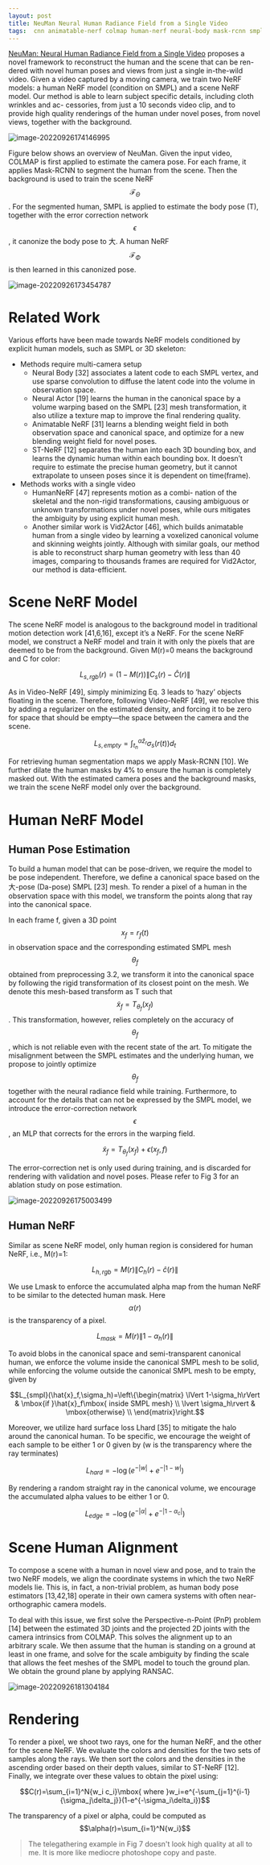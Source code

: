 ```yaml
---
layout: post
title: NeuMan Neural Human Radiance Field from a Single Video
tags:  cnn animatable-nerf colmap human-nerf neural-body mask-rcnn smpl mlp deep-learning body-pose differential-rendering st-nerf body nerf human neural-actor vid2actor neuman
---
```


[NeuMan: Neural Human Radiance Field from a Single Video](https://arxiv.org/abs/2203.12575v1) proposes a novel framework to reconstruct the human and the scene that can be ren- dered with novel human poses and views from just a single in-the-wild video. Given a video captured by a moving camera, we train two NeRF models: a human NeRF model (condition on SMPL) and a scene NeRF model. Our method is able to learn subject specific details, including cloth wrinkles and ac- cessories, from just a 10 seconds video clip, and to provide high quality renderings of the human under novel poses, from novel views, together with the background.

![image-20220926174146995](https://raw.githubusercontent.com/zhangtemplar/zhangtemplar.github.io/master/uPic/2022_09_26_17_41_47_image-20220926174146995.png)

Figure below shows an overview of NeuMan. Given the input video, COLMAP is first applied to estimate the camera pose. For each frame, it applies Mask-RCNN to segment the human from the scene. Then the background is used to train the scene NeRF $$\mathcal{F}_\Theta$$. For the segmented human, SMPL is applied to estimate the body pose (T), together with the error correction network $$\epsilon$$, it canonize the body pose to 大. A human NeRF $$\mathcal{F}_\Phi$$ is then learned in this canonized pose.

![image-20220926173454787](https://raw.githubusercontent.com/zhangtemplar/zhangtemplar.github.io/master/uPic/2022_09_26_17_34_55_image-20220926173454787.png)

# Related Work

Various efforts have been made towards NeRF models conditioned by explicit human models, such as SMPL or 3D skeleton:

- Methods require multi-camera setup
  - Neural Body [32] associates a latent code to each SMPL vertex, and use sparse convolution to diffuse the latent code into the volume in observation space. 
  - Neural Actor [19] learns the human in the canonical space by a volume warping based on the SMPL [23] mesh transformation, it also utilize a texture map to improve the final rendering quality. 
  - Animatable NeRF [31] learns a blending weight field in both observation space and canonical space, and optimize for a new blending weight field for novel poses. 
  - ST-NeRF [12] separates the human into each 3D bounding box, and learns the dynamic human within each bounding box. It doesn’t require to estimate the precise human geometry, but it cannot extrapolate to unseen poses since it is dependent on time(frame).
- Methods works with a single video
  - HumanNeRF [47] represents motion as a combi- nation of the skeletal and the non-rigid transformations, causing ambiguous or unknown transformations under novel poses, while ours mitigates the ambiguity by using explicit human mesh. 
  - Another similar work is Vid2Actor [46], which builds animatable human from a single video by learning a voxelized canonical volume and skinning weights jointly. Although with similar goals, our method is able to reconstruct sharp human geometry with less than 40 images, comparing to thousands frames are required for Vid2Actor, our method is data-efficient.

# Scene NeRF Model

The scene NeRF model is analogous to the background model in traditional motion detection work [41,6,16], except it’s a NeRF. For the scene NeRF model, we construct a NeRF model and train it with only the pixels that are deemed to be from the background. Given M(r)=0 means the background and C for color:

$$L_{s,rgb}(r)=(1-M(r))\lVert C_s(r)-\hat{C}(r)\rVert$$

As in Video-NeRF [49], simply minimizing Eq. 3 leads to ‘hazy’ objects floating in the scene. Therefore, following Video-NeRF [49], we resolve this by adding a regularizer on the estimated density, and forcing it to be zero for space that should be empty—the space between the camera and the scene.

$$L_{s,empty}=\int_{t_n}^{\alpha \hat{z}_r}{\sigma_s(r(t))d_t}$$

For retrieving human segmentation maps we apply Mask-RCNN [10]. We further dilate the human masks by 4% to ensure the human is completely masked out. With the estimated camera poses and the background masks, we train the scene NeRF model only over the background.

# Human NeRF Model

## Human Pose Estimation

To build a human model that can be pose-driven, we require the model to be pose independent. Therefore, we define a canonical space based on the 大-pose (Da-pose) SMPL [23] mesh. To render a pixel of a human in the observation space with this model, we
transform the points along that ray into the canonical space.

In each frame f, given a 3D point $$x_f = r_f(t)$$ in observation space and the corresponding estimated SMPL mesh $$\theta_f$$ obtained from preprocessing 3.2, we transform it into the canonical space by following the rigid transformation of its closest point on the mesh. We denote this mesh-based transform as T such that $$\tilde{x}_f = T_{\theta_f} (x_f)$$. This transformation, however, relies completely on the accuracy of $$\theta_f$$, which is not reliable even with the recent state of the art. To mitigate the misalignment between the SMPL estimates and the underlying human, we propose to jointly optimize $$\theta_f$$ together with the neural radiance field while training. Furthermore, to account for the details that can not be expressed by the SMPL model, we introduce the error-correction network $$\epsilon$$, an MLP that corrects for the errors in the warping field.

$$\tilde{x}_f=T_{\theta_f}(x_f)+\epsilon(x_f,f)$$

The error-correction net is only used during training, and is discarded for rendering with validation and novel poses. Please refer to Fig 3 for an ablation study on pose estimation.

![image-20220926175003499](https://raw.githubusercontent.com/zhangtemplar/zhangtemplar.github.io/master/uPic/2022_09_26_17_50_03_image-20220926175003499.png)

## Human NeRF

Similar as scene NeRF model, only human region is considered for human NeRF, i.e., M(r)=1:

$$L_{h,rgb}=M(r)\lVert C_h(r)-\hat{c}(r)\rVert$$

We use Lmask to enforce the accumulated alpha map from the human NeRF to be similar to the detected human mask. Here $$\alpha(r)$$ is the transparency of a pixel.

$$L_{mask}=M(r)\lVert 1-\alpha_h(r)\rVert$$

To avoid blobs in the canonical space and semi-transparent canonical human, we enforce the volume inside the canonical SMPL mesh to be solid, while enforcing the volume outside the canonical SMPL mesh to be empty, given by

$$L_{smpl}(\hat{x}_f,\sigma_h)=\left\{\begin{matrix}
\lVert 1-\sigma_h\rVert & \mbox{if }\hat{x}_f\mbox{ inside SMPL mesh} \\
\lvert \sigma_h\rvert & \mbox{otherwise} \\
\end{matrix}\right.$$

Moreover, we utilize hard surface loss Lhard [35] to mitigate the halo around the canonical human. To be specific, we encourage the weight of each sample to be either 1 or 0 given by (w is the transparency where the ray terminates)

$$L_{hard}=-\log{(e^{-|w|}+e^{-|1-w|})}$$

By rendering a random straight ray in the canonical volume, we encourage the accumulated alpha values to be either 1 or 0.

$$L_{edge}=-\log{(e^{-|\alpha|}+e^{-|1-\alpha_c|})}$$

# Scene Human Alignment

To compose a scene with a human in novel view and pose, and to train the two NeRF models, we align the coordinate systems in which the two NeRF models lie. This is, in fact, a non-trivial problem, as human body pose estimators [13,42,18] operate in their own camera systems with often near-orthographic camera models. 

To deal with this issue, we first solve the Perspective-n-Point (PnP) problem [14] between the estimated 3D joints and the projected 2D joints with the camera intrinsics from COLMAP. This solves the alignment up to an arbitrary scale. We then assume that the human is standing on a ground at least in one frame, and solve for the scale ambiguity by finding the scale that allows the feet meshes of the SMPL model to touch the ground plan. We obtain the ground plane by applying RANSAC.

![image-20220926181304184](https://raw.githubusercontent.com/zhangtemplar/zhangtemplar.github.io/master/uPic/2022_09_26_18_13_04_image-20220926181304184.png)

# Rendering

To render a pixel, we shoot two rays, one for the human NeRF, and the other for the scene NeRF. We evaluate the colors and densities for the two sets of samples along the rays. We then sort the colors and the densities in the ascending order based on their depth values, similar to ST-NeRF [12]. Finally, we integrate over these values to obtain the pixel using:

$$C(r)=\sum_{i=1}^N{w_i c_i}\mbox{ where }w_i=e^{-\sum_{j=1}^{i-1}{\sigma_j\delta_j}}(1-e^{-\sigma_i\delta_i})$$

The transparency of a pixel or alpha, could be computed as $$\alpha(r)=\sum_{i=1}^N{w_i}$$

> The telegathering example in Fig 7 doesn't look high quality at all to me. It is more like mediocre photoshope copy and paste.
